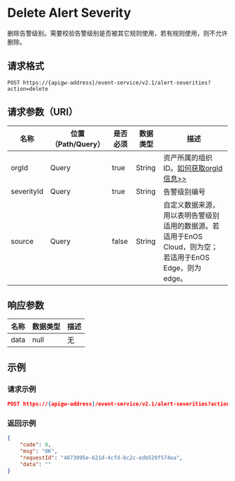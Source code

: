 # Delete Alert Severity

删除告警级别。需要校验告警级别是否被其它规则使用，若有规则使用，则不允许删除。

## 请求格式

```
POST https://{apigw-address}/event-service/v2.1/alert-severities?action=delete
```

## 请求参数（URI）

| 名称          | 位置（Path/Query） | 是否必须 | 数据类型 | 描述      |
|---------------|------------------|----------|-----------|--------------|
| orgId         | Query            | true     | String    | 资产所属的组织ID。[如何获取orgId信息>>](/docs/api/zh_CN/2.0.9/api_faqs#id-orgid-orgid)                |
|severityId      | Query  |  true  |   String  |  告警级别编号|
| source  | Query  | false | String |自定义数据来源，用以表明告警级别适用的数据源。若适用于EnOS Cloud，则为空；若适用于EnOS Edge，则为edge。|



## 响应参数

| 名称  | 数据类型      | 描述               |
|-------|----------------|---------------------------|
|data   |   null  | 无   |



## 示例

### 请求示例

```json
POST https://{apigw-address}/event-service/v2.1/alert-severities?action=delete&orgId=1c499110e8800000&severityId=planetTemperature
```

### 返回示例

```json
{
	"code": 0,
	"msg": "OK",
	"requestId": "4873095e-621d-4cfd-bc2c-edb520f574ea",
	"data": ""
}
```
